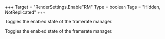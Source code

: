 +++
Target = "RenderSettings.EnableFRM"
Type = boolean
Tags = "Hidden, NotReplicated"
+++

Toggles the enabled state of the framerate manager.	Toggles the enabled state of the framerate manager.